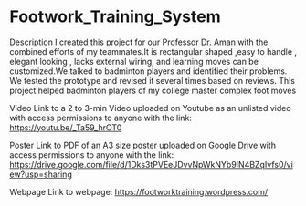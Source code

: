 # Footwork_Training_System
Description
I created this project for our Professor Dr. Aman with the combined efforts of my teammates.It is rectangular shaped ,easy to handle , elegant looking , lacks external wiring,
and learning moves can be customized.We talked to badminton players and identified their problems. We tested the prototype and revised it several times based on reviews.
This project helped badminton players of my college master complex foot moves 

Video
Link to a 2 to 3-min Video uploaded on Youtube as an unlisted video with access permissions to
anyone with the link: https://youtu.be/_Ta59_hrOT0

Poster
Link to PDF of an A3 size poster uploaded on Google Drive with access permissions to anyone
with the link:
https://drive.google.com/file/d/1Dks3tPVEeJDvvNpWkNYb9IN4BZqIvfs0/view?usp=sharing

Webpage
Link to webpage: https://footworktraining.wordpress.com/
